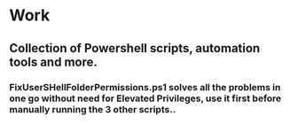 # Work
## Collection of Powershell scripts, automation tools and more.


### FixUserSHellFolderPermissions.ps1  solves all the problems in one go without need for Elevated Privileges, use it first before manually running the 3 other scripts..
